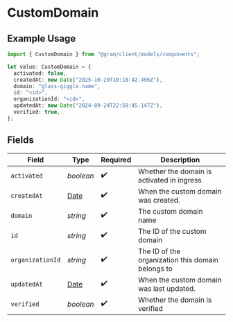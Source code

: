 # CustomDomain

## Example Usage

```typescript
import { CustomDomain } from "@gram/client/models/components";

let value: CustomDomain = {
  activated: false,
  createdAt: new Date("2025-10-29T10:18:42.496Z"),
  domain: "glass-giggle.name",
  id: "<id>",
  organizationId: "<id>",
  updatedAt: new Date("2024-09-24T22:58:45.147Z"),
  verified: true,
};
```

## Fields

| Field                                                                                         | Type                                                                                          | Required                                                                                      | Description                                                                                   |
| --------------------------------------------------------------------------------------------- | --------------------------------------------------------------------------------------------- | --------------------------------------------------------------------------------------------- | --------------------------------------------------------------------------------------------- |
| `activated`                                                                                   | *boolean*                                                                                     | :heavy_check_mark:                                                                            | Whether the domain is activated in ingress                                                    |
| `createdAt`                                                                                   | [Date](https://developer.mozilla.org/en-US/docs/Web/JavaScript/Reference/Global_Objects/Date) | :heavy_check_mark:                                                                            | When the custom domain was created.                                                           |
| `domain`                                                                                      | *string*                                                                                      | :heavy_check_mark:                                                                            | The custom domain name                                                                        |
| `id`                                                                                          | *string*                                                                                      | :heavy_check_mark:                                                                            | The ID of the custom domain                                                                   |
| `organizationId`                                                                              | *string*                                                                                      | :heavy_check_mark:                                                                            | The ID of the organization this domain belongs to                                             |
| `updatedAt`                                                                                   | [Date](https://developer.mozilla.org/en-US/docs/Web/JavaScript/Reference/Global_Objects/Date) | :heavy_check_mark:                                                                            | When the custom domain was last updated.                                                      |
| `verified`                                                                                    | *boolean*                                                                                     | :heavy_check_mark:                                                                            | Whether the domain is verified                                                                |